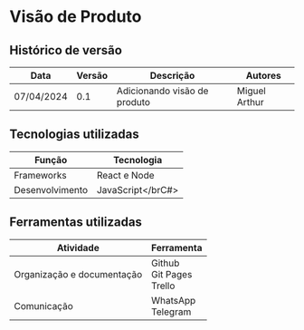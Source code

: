 # Visão de Produto

## Histórico de versão

|Data|Versão|Descrição|Autores|
|--|--|--|--|
|07/04/2024|0.1|Adicionando visão de produto|Miguel Arthur|

## Tecnologias utilizadas

|Função|Tecnologia|
|--|--|
|Frameworks|React e Node|
|Desenvolvimento|JavaScript</brC#>|


## Ferramentas utilizadas

|Atividade|Ferramenta|
|--|--|
|Organização e documentação|Github<br>Git Pages<br>Trello|
|Comunicação|WhatsApp<br>Telegram|